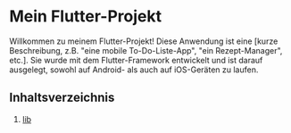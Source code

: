 # Mein Flutter-Projekt

Willkommen zu meinem Flutter-Projekt! Diese Anwendung ist eine [kurze Beschreibung, z.B. "eine mobile To-Do-Liste-App", "ein Rezept-Manager", etc.]. Sie wurde mit dem Flutter-Framework entwickelt und ist darauf ausgelegt, sowohl auf Android- als auch auf iOS-Geräten zu laufen.

## Inhaltsverzeichnis
1. [lib](portfolio_550726/portfolio_5500716/lib)


